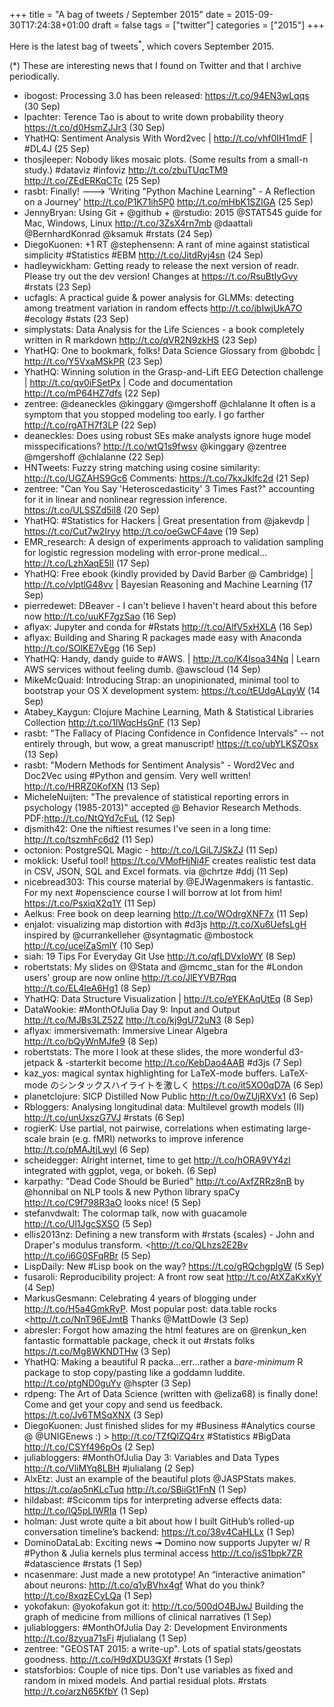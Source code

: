 +++
title = "A bag of tweets / September 2015"
date = 2015-09-30T17:24:38+01:00
draft = false
tags = ["twitter"]
categories = ["2015"]
+++

Here is the latest bag of tweets<sup>\*</sup>, which covers September 2015.

<!--more-->

(\*) These are interesting news that I found on Twitter and that I archive periodically.

- ibogost: Processing 3.0 has been released: <https://t.co/94EN3wLqqs> (30 Sep)
- lpachter: Terence Tao is about to write down probability theory <https://t.co/d0HsmZJJr3> (30 Sep)
- YhatHQ: Sentiment Analysis With Word2vec | <http://t.co/vhf0IH1mdF> | #DL4J (25 Sep)
- thosjleeper: Nobody likes mosaic plots. (Some results from a small-n study.) #dataviz #infoviz <http://t.co/zbuTUqcTM9> <http://t.co/ZEdERKqCTc> (25 Sep)
- rasbt: Finally! ---> 'Writing "Python Machine Learning" - A Reflection on a Journey' <http://t.co/P1K71ih5P0> <http://t.co/mHbK1SZlGA> (25 Sep)
- JennyBryan: Using Git + @github + @rstudio: 2015 @STAT545 guide for Mac, Windows, Linux <http://t.co/3ZsX4rn7mb> @daattali @BernhardKonrad @ksamuk #rstats (24 Sep)
- DiegoKuonen: +1 RT @stephensenn: A rant of mine against statistical simplicity #Statistics #EBM <http://t.co/JitdRyj4sn> (24 Sep)
- hadleywickham: Getting ready to release the next version of readr. Please try out the dev version! Changes at <https://t.co/RsuBtIyGvy> #rstats (23 Sep)
- ucfagls: A practical guide & power analysis for GLMMs: detecting among treatment variation in random effects <http://t.co/jbIwjUkA7O> #ecology #stats (23 Sep)
- simplystats: Data Analysis for the Life Sciences - a book completely written in R markdown <http://t.co/qVR2N9zkHS> (23 Sep)
- YhatHQ: One to bookmark, folks! Data Science Glossary from @bobdc | <http://t.co/Y5VxaMSkPR> (23 Sep)
- YhatHQ: Winning solution in the Grasp-and-Lift EEG Detection challenge | <http://t.co/qv0iFSetPx> | Code and documentation <http://t.co/mP64HZ7dfs> (22 Sep)
- zentree: @deaneckles @kinggary @mgershoff @chlalanne It often is a symptom that you stopped modeling too early. I go farther <http://t.co/rgATH7f3LP> (22 Sep)
- deaneckles: Does using robust SEs make analysts ignore huge model misspecifications? <http://t.co/wtQ1s9fwsv> @kinggary @zentree @mgershoff @chlalanne (22 Sep)
- HNTweets: Fuzzy string matching using cosine similarity: <http://t.co/UGZAHS9Gc6> Comments: <https://t.co/7kxJkIfc2d> (21 Sep)
- zentree: "Can You Say 'Heteroscedasticity' 3 Times Fast?" accounting for it in linear and nonlinear regression inference. <https://t.co/ULSSZd5il8> (20 Sep)
- YhatHQ: #Statistics for Hackers | Great presentation from @jakevdp | <https://t.co/Cut7w2Iryy> <http://t.co/oeGwCF4ave> (19 Sep)
- EMR_research: A design of experiments approach to validation sampling for logistic regression modeling with error-prone medical… <http://t.co/LzhXaqE5lI> (17 Sep)
- YhatHQ: Free ebook (kindly provided by David Barber @ Cambridge) | <http://t.co/vlptlG48vv> | Bayesian Reasoning and Machine Learning (17 Sep)
- pierredewet: DBeaver - I can't believe I haven't heard about this before now <http://t.co/uuKF7gzSao> (16 Sep)
- aflyax: Jupyter and conda for #Rstats <http://t.co/AlfV5xHXLA> (16 Sep)
- aflyax: Building and Sharing R packages made easy with Anaconda <http://t.co/SOlKE7vEgg> (16 Sep)
- YhatHQ: Handy, dandy guide to #AWS. | <http://t.co/K4Isoa34Nq> | Learn AWS services without feeling dumb. @awscloud (14 Sep)
- MikeMcQuaid: Introducing Strap: an unopinionated, minimal tool to bootstrap your OS X development system: <https://t.co/tEUdgALqyW> (14 Sep)
- Atabey_Kaygun: Clojure Machine Learning, Math & Statistical Libraries Collection <http://t.co/1lWqcHsGnF> (13 Sep)
- rasbt: "The Fallacy of Placing Confidence in Confidence Intervals" -- not entirely through, but wow, a great manuscript! <https://t.co/ubYLKSZOsx> (13 Sep)
- rasbt: "Modern Methods for Sentiment Analysis" - Word2Vec and Doc2Vec using #Python and gensim. Very well written! <http://t.co/HRRZ0KofXN> (13 Sep)
- MicheleNuijten: "The prevalence of statistical reporting errors in psychology (1985-2013)" accepted @ Behavior Research Methods. PDF:<http://t.co/NtQYd7cFuL> (12 Sep)
- djsmith42: One the niftiest resumes I've seen in a long time: <http://t.co/tszmhFc6d2> (11 Sep)
- octonion: PostgreSQL Magic - <http://t.co/LGiL7JSkZJ> (11 Sep)
- moklick: Useful tool! <https://t.co/VMofHjNi4F> creates realistic test data in CSV, JSON, SQL and Excel formats. via @chrtze #ddj (11 Sep)
- nicebread303: This course material by @EJWagenmakers is fantastic. For my next #openscience course I will borrow at lot from him! <https://t.co/PsxiqX2q1Y> (11 Sep)
- Aelkus: Free book on deep learning <http://t.co/WOdrgXNF7x> (11 Sep)
- enjalot: visualizing map distortion with #d3js <http://t.co/Xu6UefsLgH> inspired by @currankelleher @syntagmatic @mbostock <http://t.co/ucelZaSmlY> (10 Sep)
- siah: 19 Tips For Everyday Git Use <http://t.co/qfLDVxIoWY> (8 Sep)
- robertstats: My slides on @Stata and @mcmc_stan for the #London users' group are now online <http://t.co/JlEYVB7Rqq> <http://t.co/EL4leA6Hg1> (8 Sep)
- YhatHQ: Data Structure Visualization | <http://t.co/eYEKAqUtEq> (8 Sep)
- DataWookie: #MonthOfJulia Day 9: Input and Output <http://t.co/MJBs3LZ52Z> <http://t.co/kj9gU72uN3> (8 Sep)
- aflyax: immersivemath: Immersive Linear Algebra <http://t.co/bQyWnMJfe9> (8 Sep)
- robertstats: The more I look at these slides, the more wonderful d3-jetpack & -starterkit become <http://t.co/KebDao4AAB> #d3js (7 Sep)
- kaz_yos: magical syntax highlighting for LaTeX-mode buffers. LaTeX-mode のシンタックスハイライトを激しく <https://t.co/it5XO0qD7A> (6 Sep)
- planetclojure: SICP Distilled Now Public <http://t.co/0wZUjRXVx1> (6 Sep)
- Rbloggers: Analysing longitudinal data: Multilevel growth models (II) <http://t.co/unUxszG7VJ> #rstats (6 Sep)
- rogierK: Use partial, not pairwise, correlations when estimating large-scale brain (e.g. fMRI) networks to improve inference <http://t.co/pMAJtjLwyl> (6 Sep)
- scheidegger: Alright internet, time to get <http://t.co/hORA9VY4zI> integrated with ggplot, vega, or bokeh. (6 Sep)
- karpathy: "Dead Code Should be Buried" <http://t.co/AxfZRRz8nB> by @honnibal on NLP tools & new Python library spaCy <http://t.co/C9f798R3aO> looks nice! (5 Sep)
- stefanvdwalt: The colormap talk, now with guacamole <http://t.co/Ul1JgcSXSO> (5 Sep)
- ellis2013nz: Defining a new transform with #rstats {scales} - John and Draper's modulus transform. <http://t.co/QLhzs2E2Bv <http://t.co/i6G0SFqRBr> (5 Sep)
- LispDaily: New #Lisp book on the way? <https://t.co/gRQchgpIgW> (5 Sep)
- fusaroli: Reproducibility project: A front row seat <http://t.co/AtXZaKxKyY> (4 Sep)
- MarkusGesmann: Celebrating 4 years of blogging under <http://t.co/H5a4GmkRyP>. Most popular post: data.table rocks <http://t.co/NnT96EJmtB Thanks @MattDowle (3 Sep)
- abresler: Forgot how amazing the html features are on @renkun_ken fantastic formattable package, check it out #rstats folks <https://t.co/Mg8WKNDTHw> (3 Sep)
- YhatHQ: Making a beautiful R packa…err…rather a _bare-minimum_ R package to stop copy/pasting like a goddamn luddite. <http://t.co/ptgND0guYv> @hspter (3 Sep)
- rdpeng: The Art of Data Science (written with @eliza68) is finally done! Come and get your copy and send us feedback. <https://t.co/Jv6TMSqXNX> (3 Sep)
- DiegoKuonen: Just finished slides for my #Business #Analytics course @ @UNIGEnews :) > <http://t.co/TZfQlZQ4rx> #Statistics #BigData <http://t.co/CSYf496pOs> (2 Sep)
- juliabloggers: #MonthOfJulia Day 3: Variables and Data Types <http://t.co/VliMYq8LBH> #julialang (2 Sep)
- AlxEtz: Just an example of the beautiful plots @JASPStats makes. <https://t.co/ao5nKLcTuq> <http://t.co/SBiiGt1FnN> (1 Sep)
- hildabast: #Scicomm tips for interpreting adverse effects data: <http://t.co/IQ5pLIWRIa> (1 Sep)
- holman: Just wrote quite a bit about how I built GitHub’s rolled-up conversation timeline’s backend: <https://t.co/38v4CaHLLx> (1 Sep)
- DominoDataLab: Exciting news ➟ Domino now supports Jupyter w/ R #Python & Julia kernels plus terminal access <http://t.co/jsS1bpk7ZR> #datascience #rstats (1 Sep)
- ncasenmare: Just made a new prototype! An “interactive animation” about neurons: <http://t.co/q1yBVhx4gf> What do you think? <http://t.co/8xqzECyLQa> (1 Sep)
- yokofakun: @yokofakun got it: <http://t.co/500dO4BJwJ> Building the graph of medicine from millions of clinical narratives (1 Sep)
- juliabloggers: #MonthOfJulia Day 2: Development Environments <http://t.co/8zyua71sFi> #julialang (1 Sep)
- zentree: "GEOSTAT 2015: a write-up". Lots of spatial stats/geostats goodness. <http://t.co/H9dXDU3GXf> #rstats (1 Sep)
- statsforbios: Couple of nice tips. Don't use variables as fixed and random in mixed models. And partial residual plots. #rstats <http://t.co/arzN65KfbY> (1 Sep)
